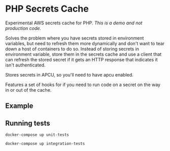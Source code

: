 # PHP Secrets Cache

Experimental AWS secrets cache for PHP. *This is a demo and not production code.*

Solves the problem where you have secrets stored in environment variables, but need to refresh them more dynamically and don't want to tear down a host of containers to do so. Instead of storing secrets in environment variable, store them in the secrets cache and use a client that can refresh the stored secret if it gets an HTTP response that indicates it isn't authenticated.

Stores secrets in APCU, so you'll need to have apcu enabled.

Features a set of hooks for if you need to run code on a secret on the way in or out of the cache.

## Example



## Running tests

```docker-compose up unit-tests```

```docker-compose up integration-tests```